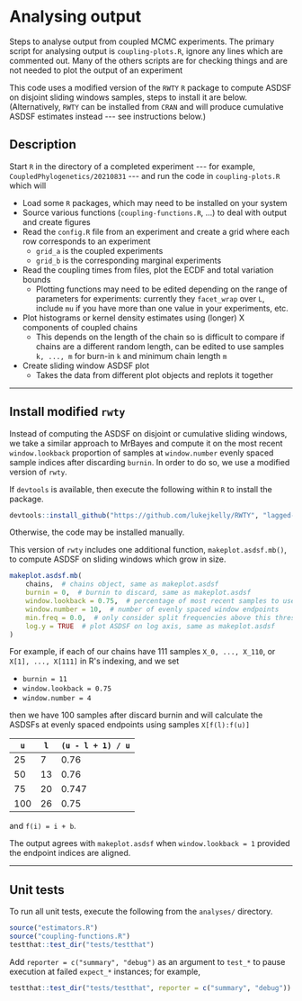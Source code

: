 #  Analysing output

Steps to analyse output from coupled MCMC experiments. The primary script for  analysing output is `coupling-plots.R`, ignore any lines which are commented out. Many of the others scripts are for checking things and are not needed to plot the output of an experiment

This code uses a modified version of the `RWTY` `R` package to compute ASDSF on disjoint sliding windows samples, steps to install it are below. (Alternatively, `RWTY` can be installed from `CRAN` and will produce cumulative ASDSF estimates instead --- see instructions below.)

## Description
Start `R` in the directory of a completed experiment --- for example, `CoupledPhylogenetics/20210831` --- and run the code in `coupling-plots.R` which will

* Load some `R` packages, which may need to be installed on your system
* Source various functions (`coupling-functions.R`, ...) to deal with output and create figures
* Read the `config.R` file from an experiment and create a grid where each row corresponds to an experiment
    * `grid_a` is the coupled experiments
    * `grid_b` is the corresponding marginal experiments
* Read the coupling times from files, plot the ECDF and total variation bounds
    * Plotting functions may need to be edited depending on the range of parameters for experiments: currently they `facet_wrap` over `L`, include `mu` if you have more than one value in your experiments, etc.
* Plot histograms or kernel density estimates using (longer) X components of coupled chains
    * This depends on the length of the chain so is difficult to compare if chains are a different random length, can be edited to use samples `k, ..., m` for burn-in `k` and minimum chain length `m`
* Create sliding window ASDSF plot
    * Takes the data from different plot objects and replots it together

---

## Install modified `rwty`

Instead of computing the ASDSF on disjoint or cumulative sliding windows, we take a similar approach to MrBayes and compute it on the most recent `window.lookback` proportion of samples at `window.number` evenly spaced sample indices after discarding `burnin`. In order to do so, we use a modified version of `rwty`.

If `devtools` is available, then execute the following within `R` to install the package.
```R
devtools::install_github("https://github.com/lukejkelly/RWTY", "lagged-asdsf")
```
Otherwise, the code may be installed manually.

This version of `rwty` includes one additional function, `makeplot.asdsf.mb()`, to compute ASDSF on sliding windows which grow in size.
```R
makeplot.asdsf.mb(
    chains,  # chains object, same as makeplot.asdsf
    burnin = 0,  # burnin to discard, same as makeplot.asdsf
    window.lookback = 0.75,  # percentage of most recent samples to use for each window
    window.number = 10,  # number of evenly spaced window endpoints
    min.freq = 0.0,  # only consider split frequencies above this threshold, same as makeplot.asdsf
    log.y = TRUE  # plot ASDSF on log axis, same as makeplot.asdsf
)
```
For example, if each of our chains have 111 samples `X_0, ..., X_110`, or `X[1], ..., X[111]` in R's indexing, and we set

 - `burnin = 11`
 - `window.lookback = 0.75`
 - `window.number = 4`

then we have 100 samples after discard burnin and will calculate the ASDSFs at evenly spaced endpoints using samples `X[f(l):f(u)]`

| `u` | `l` | `(u - l + 1) / u` |
|---- | -- | ----------------- |
| 25  | 7  | 0.76  
| 50  | 13 | 0.76
| 75  | 20 | 0.747
| 100 | 26 | 0.75

and `f(i) = i + b`.

The output agrees with `makeplot.asdsf` when `window.lookback = 1` provided the endpoint indices are aligned.

---

##  Unit tests
To run all unit tests, execute the following from the `analyses/` directory.
```R
source("estimators.R")
source("coupling-functions.R")
testthat::test_dir("tests/testthat")
```
Add `reporter = c("summary", "debug")` as an argument to `test_*` to pause execution at failed `expect_*` instances; for example,
```R
testthat::test_dir("tests/testthat", reporter = c("summary", "debug"))
```
